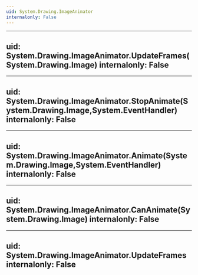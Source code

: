 ```yaml
---
uid: System.Drawing.ImageAnimator
internalonly: False
---
```


---
uid: System.Drawing.ImageAnimator.UpdateFrames(System.Drawing.Image)
internalonly: False
---

---
uid: System.Drawing.ImageAnimator.StopAnimate(System.Drawing.Image,System.EventHandler)
internalonly: False
---

---
uid: System.Drawing.ImageAnimator.Animate(System.Drawing.Image,System.EventHandler)
internalonly: False
---

---
uid: System.Drawing.ImageAnimator.CanAnimate(System.Drawing.Image)
internalonly: False
---

---
uid: System.Drawing.ImageAnimator.UpdateFrames
internalonly: False
---
